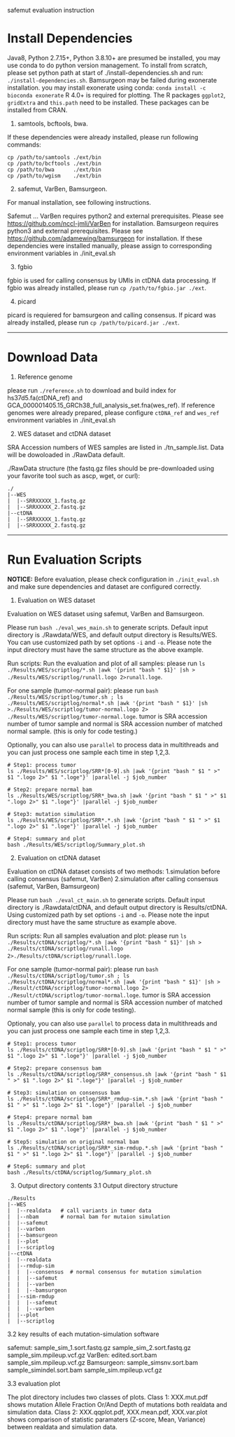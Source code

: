 safemut evaluation instruction

# Install Dependencies
Java8, Python 2.7.15+, Python 3.8.10+ are presumed be installed, you may use conda to do python version management.
To install from scratch, please set python path at start of ./install-dependencies.sh and run: `./install-dependencies.sh`.
Bamsurgeon may be failed during exonerate installation. you may install exonerate using conda: `conda install -c bioconda exonerate`
R 4.0+ is required for plotting. The R packages `ggplot2`, `gridExtra` and `this.path` need to be installed. These packages can be installed from CRAN.

1. samtools, bcftools, bwa.

If these dependencies were already installed, please run following commands:

```
cp /path/to/samtools ./ext/bin
cp /path/to/bcftools ./ext/bin
cp /path/to/bwa      ./ext/bin
cp /path/to/wgism    ./ext/bin
```

2. safemut, VarBen, Bamsurgeon.

For manual installation, see following instructions.

Safemut ...
VarBen requires python2 and external prerequisites. Please see https://github.com/nccl-jmli/VarBen for installation.
Bamsurgeon requires python3 and external prerequisites. Please see https://github.com/adamewing/bamsurgeon for installation.
If these dependencies were installed manually, please assign to corresponding environment variables in ./init_eval.sh

3. fgbio

fgbio is used for calling consensus by UMIs in ctDNA data processing.
If fgbio was already installed, please run `cp /path/to/fgbio.jar ./ext`.

4. picard

picard is requiered for bamsurgeon and calling consensus.
If picard was already installed, please run `cp /path/to/picard.jar ./ext`.

---------------
# Download Data

1. Reference genome

please run `./reference.sh` to download and build index for hs37d5.fa(ctDNA_ref) and GCA_000001405.15_GRCh38_full_analysis_set.fna(wes_ref).
If reference genomes were already prepared, please configure `ctDNA_ref` and `wes_ref` environment variables in ./init_eval.sh 

2. WES dataset and ctDNA dataset

SRA Accession numbers of WES samples are listed in ./tn_sample.list.
Data will be dowoloaded in ./RawData default.

./RawData structure (the fastq.gz files should be pre-downloaded using your favorite tool such as ascp, wget, or curl):
```
./
|--WES
|  |--SRRXXXXX_1.fastq.gz
|  |--SRRXXXXX_2.fastq.gz
|--ctDNA
|  |--SRRXXXXX_1.fastq.gz
|  |--SRRXXXXX_2.fastq.gz
```
------------------------
# Run Evaluation Scripts

**NOTICE:**
Before evaluation, please check configuration in `./init_eval.sh` and make sure dependencies and dataset are configured correctly.

1. Evaluation on WES dataset

Evaluation on WES dataset using safemut, VarBen and Bamsurgeon.

Please run `bash ./eval_wes_main.sh` to generate scripts.
Default input directory is ./Rawdata/WES, and default output directory is Results/WES.
You can use customized path by set options `-i` and `-o`. Please note the input directory must have the same structure as the above example.

Run scripts:
Run the evaluation and plot of all samples: please run `ls ./Results/WES/scriptlog/*.sh |awk '{print "bash " $1}' |sh > ./Results/WES/scriptlog/runall.logo 2>runall.loge`.
 
For one sample (tumor-normal pair): please run `bash ./Results/WES/scriptlog/tumor.sh ; ls ./Results/WES/scriptlog/normal*.sh |awk '{print "bash " $1}' |sh >./Results/WES/scriptlog/tumor-normal.logo 2> ./Results/WES/scriptlog/tumor-normal.loge`. tumor is SRA accession number of tumor sample and normal is SRA accession number of matched normal sample. (this is only for code testing.)


Optionally, you can also use `parallel` to process data in multithreads and you can just process one sample each time in step 1,2,3.
```
# Step1: process tumor
ls ./Results/WES/scriptlog/SRR*[0-9].sh |awk '{print "bash " $1 " >" $1 ".logo 2>" $1 ".loge"}' |parallel -j $job_number

# Step2: prepare normal bam
ls ./Results/WES/scriptlog/SRR*_bwa.sh |awk '{print "bash " $1 " >" $1 ".logo 2>" $1 ".loge"}' |parallel -j $job_number

# Step3: mutation simulation
ls ./Results/WES/scriptlog/SRR*.*.sh |awk '{print "bash " $1 " >" $1 ".logo 2>" $1 ".loge"}' |parallel -j $job_number

# Step4: summary and plot
bash ./Results/WES/scriptlog/Summary_plot.sh
```

2. Evaluation on ctDNA dataset

Evaluation on ctDNA dataset consists of two methods: 
1.simulation before calling consensus (safemut, VarBen)
2.simulation after calling consensus  (safemut, VarBen, Bamsurgeon)

Please run `bash ./eval_ct_main.sh` to generate scripts.
Default input directory is ./Rawdata/ctDNA, and default output directory is Results/ctDNA.
Using customized path by set options `-i` and `-o`. Please note the input directory must have the same structure as example above.

Run scripts: 
Run all samples evaluation and plot: please run `ls ./Results/ctDNA/scriptlog/*.sh |awk '{print "bash " $1}' |sh > ./Results/ctDNA/scriptlog/runall.logo 2>./Results/ctDNA/scriptlog/runall.loge`.

For one sample (tumor-normal pair): please run `bash ./Results/ctDNA/scriptlog/tumor.sh ; ls ./Results/ctDNA/scriptlog/normal*.sh |awk '{print "bash " $1}' |sh > ./Result/ctDNA/scriptlog/tumor-normal.logo 2> ./Result/ctDNA/scriptlog/tumor-normal.loge`. tumor is SRA accession number of tumor sample and normal is SRA accession number of matched normal sample (this is only for code testing).
 
Optionaly, you can also use `parallel` to process data in multithreads and you can just process one sample each time in step 1,2,3.
```
# Step1: process tumor
ls ./Results/ctDNA/scriptlog/SRR*[0-9].sh |awk '{print "bash " $1 " >" $1 ".logo 2>" $1 ".loge"}' |parallel -j $job_number

# Step2: prepare consensus bam
ls ./Results/ctDNA/scriptlog/SRR*_consensus.sh |awk '{print "bash " $1 " >" $1 ".logo 2>" $1 ".loge"}' |parallel -j $job_number

# Step3: simulation on consensus bam
ls ./Results/ctDNA/scriptlog/SRR*_rmdup-sim.*.sh |awk '{print "bash " $1 " >" $1 ".logo 2>" $1 ".loge"}' |parallel -j $job_number

# Step4: prepare normal bam
ls ./Results/ctDNA/scriptlog/SRR*_bwa.sh |awk '{print "bash " $1 " >" $1 ".logo 2>" $1 ".loge"}' |parallel -j $job_number

# Step5: simulation on original normal bam
ls ./Results/ctDNA/scriptlog/SRR*_sim-rmdup.*.sh |awk '{print "bash " $1 " >" $1 ".logo 2>" $1 ".loge"}' |parallel -j $job_number

# Step6: summary and plot
bash ./Results/ctDNA/scriptlog/Summary_plot.sh
```

3. Output directory contents
3.1 Output directory structure

```
./Results
|--WES
|  |--realdata   # call variants in tumor data
|  |--nbam       # normal bam for mutaion simulation
|  |--safemut
|  |--varben
|  |--bamsurgeon
|  |--plot
|  |--scriptlog
|--ctDNA
|  |--realdata
|  |--rmdup-sim
|  |  |--consensus  # normal consensus for mutation simulation
|  |  |--safemut
|  |  |--varben
|  |  |--bamsurgeon
|  |--sim-rmdup
|  |  |--safemut
|  |  |--varben
|  |--plot
|  |--scriptlog
```

3.2 key results of each mutation-simulation software

safemut:    sample_sim_1.sort.fastq.gz sample_sim_2.sort.fastq.gz sample_sim.mpileup.vcf.gz
VarBen:     edited.sort.bam sample_sim.mpileup.vcf.gz
Bamsurgeon: sample_simsnv.sort.bam sample_simindel.sort.bam sample_sim.mpileup.vcf.gz

3.3 evaluation plot

The plot directory includes two classes of plots. 
Class 1: XXX.mut.pdf shows mutation Allele Fraction Or/And Depth of mutations both realdata and simulation data.
Class 2: XXX.qqplot.pdf, XXX.mean.pdf, XXX.var.plot shows comparison of statistic paramaters (Z-score, Mean, Variance) between realdata and simulation data.
